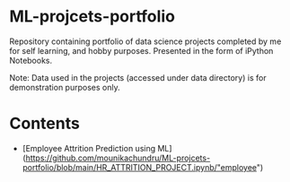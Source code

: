 # ML-projcets-portfolio
Repository containing portfolio of data science projects completed by me for self learning, and hobby purposes. Presented in the form of iPython Notebooks.


Note: Data used in the projects (accessed under data directory) is for demonstration purposes only.

# Contents
   *  [Employee Attrition Prediction using ML] (https://github.com/mounikachundru/ML-projcets-portfolio/blob/main/HR_ATTRITION_PROJECT.ipynb/"employee")
                            
                           
